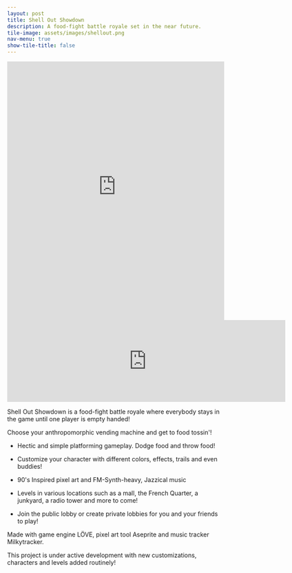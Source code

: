 ```yaml
---
layout: post
title: Shell Out Showdown
description: A food-fight battle royale set in the near future.
tile-image: assets/images/shellout.png
nav-menu: true
show-tile-title: false
---
```



<iframe width="100%" height="600" src="https://www.youtube-nocookie.com/embed/6AugzN6W-UM" title="YouTube video player" frameborder="0" allow="accelerometer; autoplay; clipboard-write; encrypted-media; gyroscope; picture-in-picture" allowfullscreen></iframe>

<iframe src="https://store.steampowered.com/widget/1556660/" frameborder="0" width="646" height="190"></iframe>

Shell Out Showdown is a food-fight battle royale where everybody stays in the game until one player is empty handed!

Choose your anthropomorphic vending machine and get to food tossin'!

- Hectic and simple platforming gameplay. Dodge food and throw food!

- Customize your character with different colors, effects, trails and even buddies!

- 90's Inspired pixel art and FM-Synth-heavy, Jazzical music

- Levels in various locations such as a mall, the French Quarter, a junkyard, a radio tower and more to come!

- Join the public lobby or create private lobbies for you and your friends to play!


Made with game engine LÖVE, pixel art tool Aseprite and music tracker Milkytracker.

This project is under active development with new customizations, characters and levels added routinely! 
